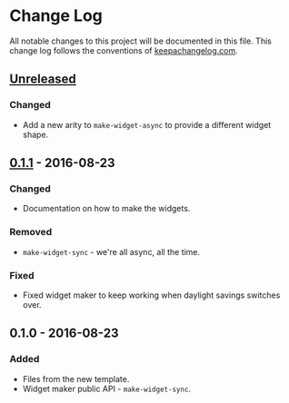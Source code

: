 # Change Log
All notable changes to this project will be documented in this file. This change log follows the conventions of [keepachangelog.com](http://keepachangelog.com/).

## [Unreleased]
### Changed
- Add a new arity to `make-widget-async` to provide a different widget shape.

## [0.1.1] - 2016-08-23
### Changed
- Documentation on how to make the widgets.

### Removed
- `make-widget-sync` - we're all async, all the time.

### Fixed
- Fixed widget maker to keep working when daylight savings switches over.

## 0.1.0 - 2016-08-23
### Added
- Files from the new template.
- Widget maker public API - `make-widget-sync`.

[Unreleased]: https://github.com/your-name/to-do/compare/0.1.1...HEAD
[0.1.1]: https://github.com/your-name/to-do/compare/0.1.0...0.1.1
